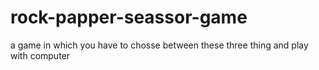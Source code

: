 # rock-papper-seassor-game
a game in which you have to chosse between these three thing and play with computer
